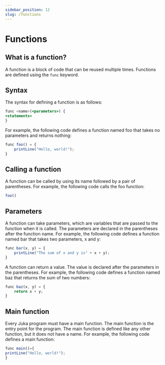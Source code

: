 ```yaml
---
sidebar_position: 12
slug: /functions
---
```


# Functions

## What is a function?

A function is a block of code that can be reused multiple times. Functions are defined using the `func` keyword.

## Syntax

The syntax for defining a function is as follows:

```jsx
func <name>(<parameters>) {
<statements>
}
```

For example, the following code defines a function named foo that takes no parameters and returns nothing:

```jsx
func foo() = {
    printLine("Hello, world!");
}
```

## Calling a function

A function can be called by using its name followed by a pair of parentheses. For example, the following code calls the foo function:
```jsx
foo()
```

## Parameters
A function can take parameters, which are variables that are passed to the function when it is called. The parameters are declared in the parentheses after the function name. For example, the following code defines a function named bar that takes two parameters, x and y:

```jsx
func bar(x, y) = {
    printLine("The sum of x and y is" + x + y);
}
```

A function can return a value. The value is declared after the parameters in the parentheses. For example, the following code defines a function named baz that returns the sum of two numbers:

```jsx
func baz(x, y) = {
    return x + y;
}
```

## Main function

Every Juka program must have a main function. The main function is the entry point for the program. The main function is defined like any other function, but it does not have a name. For example, the following code defines a main function:

```jsx
func main()={
printLine("Hello, world!");
}
```


